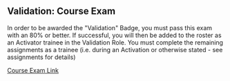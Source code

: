 ## Validation: Course Exam
In order to be awarded the "Validation" Badge, you must pass this exam with an 80% or better. If successful, you will then be added to the roster as an Activator trainee in the Validation Role. You must complete the remaining assignments as a trainee (i.e. during an Activation or otherwise stated - see assignments for details)

[Course Exam Link](http://courses.hotosm.org/mod/quiz/view.php?id=123)